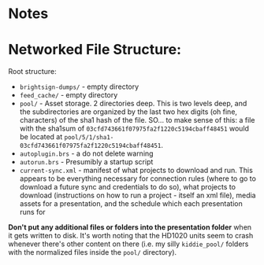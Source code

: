 Notes
=======




# Networked File Structure:
Root structure:
 - `brightsign-dumps/` - empty directory
 - `feed_cache/` - empty directory
 - `pool/` - Asset storage. 2 directories deep. This is two levels deep, and the subdirectories are organized by the last two hex digits (oh fine, characters) of the sha1 hash of the file. SO... to make sense of this: a file with the sha1sum of `03cfd743661f07975fa2f1220c5194cbaff48451` would be located at `pool/5/1/sha1-03cfd743661f07975fa2f1220c5194cbaff48451`.
- `autoplugin.brs` - a do not delete warning
- `autorun.brs` - Presumibly a startup script
- `current-sync.xml` - manifest of what projects to download and run. This appears to be everything necessary for connection rules (where to go to download a future sync and credentials to do so), what projects to download (instructions on how to run a project - itself an xml file), media assets for a presentation, and the schedule which each presentation runs for

**Don't put any additional files or folders into the presentation folder** when it gets written to disk. It's worth noting that the HD1020 units seem to crash whenever there's other content on there (i.e. my silly `kiddie_pool/` folders with the normalized files inside the `pool/` directory).
